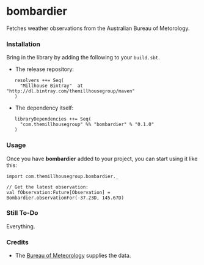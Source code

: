 bombardier
============================

Fetches weather observations from the Australian Bureau of Metorology.


### Installation

Bring in the library by adding the following to your ```build.sbt```. 

  - The release repository: 

```
   resolvers ++= Seq(
     "Millhouse Bintray"  at "http://dl.bintray.com/themillhousegroup/maven"
   )
```
  - The dependency itself: 

```
   libraryDependencies ++= Seq(
     "com.themillhousegroup" %% "bombardier" % "0.1.0"
   )

```

### Usage

Once you have __bombardier__ added to your project, you can start using it like this:

```
import com.themillhousegroup.bombardier._

// Get the latest observation:
val fObservation:Future[Observation] = Bombardier.observationFor(-37.23D, 145.67D) 
```


### Still To-Do
Everything.

### Credits

 - The [Bureau of Meteorology](http://reg.bom.gov.au/catalogue/data-feeds.shtml) supplies the data.

